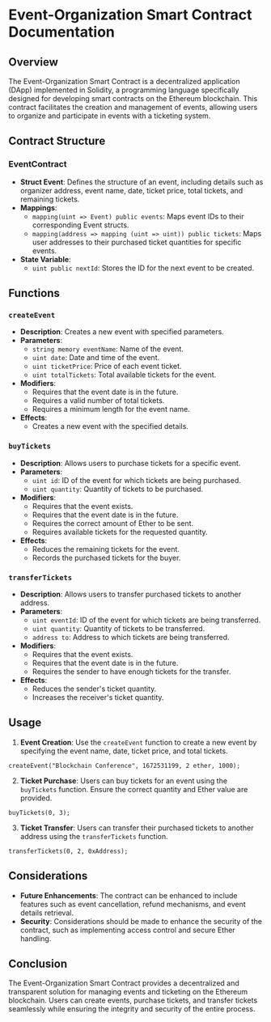 # Event-Organization Smart Contract Documentation

## Overview
The Event-Organization Smart Contract is a decentralized application (DApp) implemented in Solidity, a programming language specifically designed for developing smart contracts on the Ethereum blockchain. This contract facilitates the creation and management of events, allowing users to organize and participate in events with a ticketing system.

## Contract Structure
### EventContract
- **Struct Event**: Defines the structure of an event, including details such as organizer address, event name, date, ticket price, total tickets, and remaining tickets.
- **Mappings**: 
  - `mapping(uint => Event) public events`: Maps event IDs to their corresponding Event structs.
  - `mapping(address => mapping (uint => uint)) public tickets`: Maps user addresses to their purchased ticket quantities for specific events.
- **State Variable**: 
  - `uint public nextId`: Stores the ID for the next event to be created.

## Functions

### `createEvent`
- **Description**: Creates a new event with specified parameters.
- **Parameters**:
  - `string memory eventName`: Name of the event.
  - `uint date`: Date and time of the event.
  - `uint ticketPrice`: Price of each event ticket.
  - `uint totalTickets`: Total available tickets for the event.
- **Modifiers**:
  - Requires that the event date is in the future.
  - Requires a valid number of total tickets.
  - Requires a minimum length for the event name.
- **Effects**:
  - Creates a new event with the specified details.

### `buyTickets`
- **Description**: Allows users to purchase tickets for a specific event.
- **Parameters**:
  - `uint id`: ID of the event for which tickets are being purchased.
  - `uint quantity`: Quantity of tickets to be purchased.
- **Modifiers**:
  - Requires that the event exists.
  - Requires that the event date is in the future.
  - Requires the correct amount of Ether to be sent.
  - Requires available tickets for the requested quantity.
- **Effects**:
  - Reduces the remaining tickets for the event.
  - Records the purchased tickets for the buyer.

### `transferTickets`
- **Description**: Allows users to transfer purchased tickets to another address.
- **Parameters**:
  - `uint eventId`: ID of the event for which tickets are being transferred.
  - `uint quantity`: Quantity of tickets to be transferred.
  - `address to`: Address to which tickets are being transferred.
- **Modifiers**:
  - Requires that the event exists.
  - Requires that the event date is in the future.
  - Requires the sender to have enough tickets for the transfer.
- **Effects**:
  - Reduces the sender's ticket quantity.
  - Increases the receiver's ticket quantity.

## Usage
1. **Event Creation**: Use the `createEvent` function to create a new event by specifying the event name, date, ticket price, and total tickets.

```solidity
createEvent("Blockchain Conference", 1672531199, 2 ether, 1000);
```

2. **Ticket Purchase**: Users can buy tickets for an event using the `buyTickets` function. Ensure the correct quantity and Ether value are provided.

```solidity
buyTickets(0, 3);
```

3. **Ticket Transfer**: Users can transfer their purchased tickets to another address using the `transferTickets` function.

```solidity
transferTickets(0, 2, 0xAddress);
```

## Considerations
- **Future Enhancements**: The contract can be enhanced to include features such as event cancellation, refund mechanisms, and event details retrieval.
- **Security**: Considerations should be made to enhance the security of the contract, such as implementing access control and secure Ether handling.

## Conclusion
The Event-Organization Smart Contract provides a decentralized and transparent solution for managing events and ticketing on the Ethereum blockchain. Users can create events, purchase tickets, and transfer tickets seamlessly while ensuring the integrity and security of the entire process.
